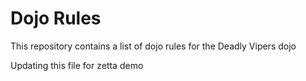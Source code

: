 Dojo Rules
==========

This repository contains a list of dojo rules for the Deadly Vipers dojo

Updating this file for zetta demo
